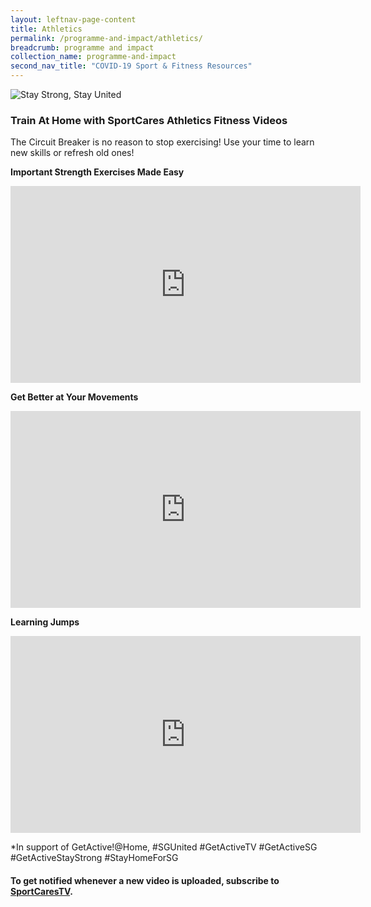 ```yaml
---
layout: leftnav-page-content
title: Athletics
permalink: /programme-and-impact/athletics/
breadcrumb: programme and impact
collection_name: programme-and-impact
second_nav_title: "COVID-19 Sport & Fitness Resources"
---
```


![Stay Strong, Stay United](/images/staystrongstayunited.jpg)

### Train At Home with SportCares Athletics Fitness Videos 

The Circuit Breaker is no reason to stop exercising! Use your time to learn new skills or refresh old ones!

__Important Strength Exercises Made Easy__
<iframe width="560" height="315" src="https://www.youtube.com/embed/zYnZcVF73HU" frameborder="0" allow="accelerometer; autoplay; encrypted-media; gyroscope; picture-in-picture" allowfullscreen></iframe>

__Get Better at Your Movements__
<iframe width="560" height="315" src="https://www.youtube.com/embed/cQWYbIJqe7c" frameborder="0" allow="accelerometer; autoplay; encrypted-media; gyroscope; picture-in-picture" allowfullscreen></iframe>

__Learning Jumps__
<iframe width="560" height="315" src="https://www.youtube.com/embed/uxTqq-oswtA" frameborder="0" allow="accelerometer; autoplay; encrypted-media; gyroscope; picture-in-picture" allowfullscreen></iframe>

*In support of GetActive!@Home, #SGUnited #GetActiveTV #GetActiveSG #GetActiveStayStrong #StayHomeForSG

#### To get notified whenever a new video is uploaded, subscribe to [SportCaresTV](https://www.youtube.com/c/SportCaresTV).
